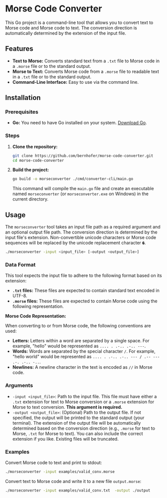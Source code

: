 
# Morse Code Converter

This Go project is a command-line tool that allows you to convert text to Morse code and Morse code to text. The conversion direction is automatically determined by the extension of the input file.

## Features

* **Text to Morse:** Converts standard text from a `.txt` file to Morse code in a `.morse` file or to the standard output.
* **Morse to Text:** Converts Morse code from a `.morse` file to readable text in a `.txt` file or to the standard output.
* **Command-Line Interface:** Easy to use via the command line.

## Installation

### Prerequisites

* **Go:** You need to have Go installed on your system. [Download Go](https://go.dev/doc/install).

### Steps

1.  **Clone the repository:**

    ```bash
    git clone https://github.com/bernhofer/morse-code-converter.git
    cd morse-code-converter
    ```

2.  **Build the project:**

    ```bash
    go build -o morseconverter ./cmd/converter-cli/main.go
    ```

    This command will compile the `main.go` file and create an executable named `morseconverter` (or `morseconverter.exe` on Windows) in the current directory.

## Usage

The `morseconverter` tool takes an input file path as a required argument and an optional output file path. The conversion direction is determined by the input file's extension.
Non-convertible unicode characters or Morse code sequences will be replaced by the unicode replacement character `�`.

```bash
./morseconverter -input <input_file> [-output <output_file>]
```

### Data Format

This tool expects the input file to adhere to the following format based on its extension:

* **`.txt` files:** These files are expected to contain standard text encoded in UTF-8.
* **`.morse` files:** These files are expected to contain Morse code using the following representation.

**Morse Code Representation:**

When converting to or from Morse code, the following conventions are used:

* **Letters:** Letters within a word are separated by a single space. For example, "hello" would be represented as `.... . .-.. .-.. ---`.
* **Words:** Words are separated by the special character `/`. For example, "hello world" would be represented as `.... . .-.. .-.. --- / .-- --- .-. .-.. -..`.
* **Newlines:** A newline character in the text is encoded as `//` in Morse code.

### Arguments

* `-input <input_file>`: Path to the input file. This file must have either a `.txt` extension for text to Morse conversion or a `.morse` extension for Morse to text conversion. **This argument is required.**
* `-output <output_file>`: (Optional) Path to the output file. If not specified, the output will be printed to the standard output (your terminal). The extension of the output file will be automatically determined based on the conversion direction (e.g., `.morse` for text to Morse, `.txt` for Morse to text). You can also include the correct extension if you like. Existing files will be truncated.

### Examples
Convert Morse code to text and print to stdout:
```bash
./morseconverter -input examples/valid_conv.morse
```

Convert text to Morse code and write it to a new file `output.morse`:
```bash
./morseconverter -input examples/valid_conv.txt  -output ./output
```

